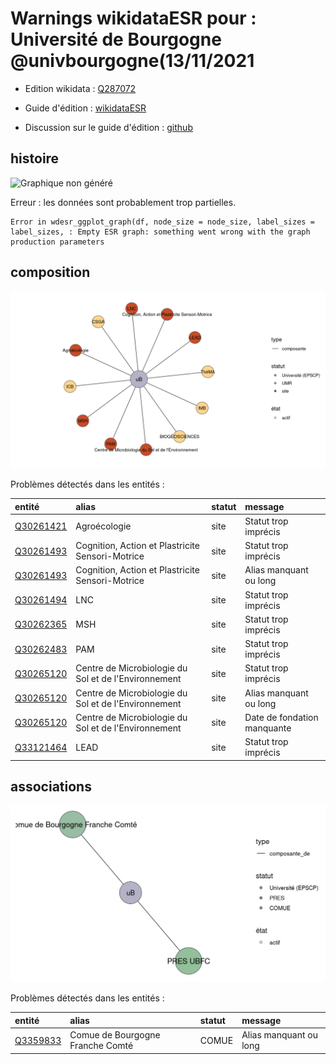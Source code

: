 Warnings wikidataESR pour : Université de Bourgogne @univbourgogne(13/11/2021
================

- Edition wikidata : [Q287072](https://www.wikidata.org/wiki/Q287072)
- Guide d'édition : [wikidataESR](https://github.com/cpesr/wikidataESR/)

- Discussion sur le guide d'édition : [github](https://github.com/cpesr/wikidataESR/issues)



## histoire 

![Graphique non généré](Q287072-histoire.png) 

 


Erreur : les données sont probablement trop partielles.
```
Error in wdesr_ggplot_graph(df, node_size = node_size, label_sizes = label_sizes, : Empty ESR graph: something went wrong with the graph production parameters

``` 



## composition 

![Graphique non généré](Q287072-composition.png) 

Problèmes détectés dans les entités :

|entité                                               |alias                                                |statut |message                     |
|:----------------------------------------------------|:----------------------------------------------------|:------|:---------------------------|
|[Q30261421](https://www.wikidata.org/wiki/Q30261421) |Agroécologie                                         |site   |Statut trop imprécis        |
|[Q30261493](https://www.wikidata.org/wiki/Q30261493) |Cognition, Action et Plastricite Sensori-Motrice     |site   |Statut trop imprécis        |
|[Q30261493](https://www.wikidata.org/wiki/Q30261493) |Cognition, Action et Plastricite Sensori-Motrice     |site   |Alias manquant ou long      |
|[Q30261494](https://www.wikidata.org/wiki/Q30261494) |LNC                                                  |site   |Statut trop imprécis        |
|[Q30262365](https://www.wikidata.org/wiki/Q30262365) |MSH                                                  |site   |Statut trop imprécis        |
|[Q30262483](https://www.wikidata.org/wiki/Q30262483) |PAM                                                  |site   |Statut trop imprécis        |
|[Q30265120](https://www.wikidata.org/wiki/Q30265120) |Centre de Microbiologie du Sol et de l'Environnement |site   |Statut trop imprécis        |
|[Q30265120](https://www.wikidata.org/wiki/Q30265120) |Centre de Microbiologie du Sol et de l'Environnement |site   |Alias manquant ou long      |
|[Q30265120](https://www.wikidata.org/wiki/Q30265120) |Centre de Microbiologie du Sol et de l'Environnement |site   |Date de fondation manquante |
|[Q33121464](https://www.wikidata.org/wiki/Q33121464) |LEAD                                                 |site   |Statut trop imprécis        |

 



## associations 

![Graphique non généré](Q287072-associations.png) 

Problèmes détectés dans les entités :

|entité                                             |alias                            |statut |message                |
|:--------------------------------------------------|:--------------------------------|:------|:----------------------|
|[Q3359833](https://www.wikidata.org/wiki/Q3359833) |Comue de Bourgogne Franche Comté |COMUE  |Alias manquant ou long |

 

